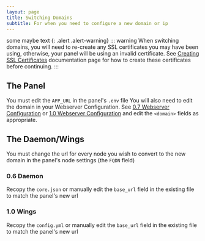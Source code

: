 ```yaml
---
layout: page
title: Switching Domains
subtitle: For when you need to configure a new domain or ip
---
```

some maybe text
{: .alert .alert-warning}
::: warning When switching domains, you will need to re-create any SSL certificates you may have been using, otherwise, your panel will be using an invalid certificate. See [Creating SSL Certificates](https://github.com/pterodactyl/documentation/blob/master/tutorials/creating_ssl_certificates.html) documentation page for how to create these certificates before continuing. :::

## The Panel
You must edit the `APP_URL` in the panel's `.env` file
You will also need to edit the domain in your Webserver Configuration. See  [0.7 Webserver Configuration](https://pterodactyl.io/panel/0.7/webserver_configuration.html) or [1.0 Webserver Configuration](https://pterodactyl.io/panel/1.0/webserver_configuration.html) and edit the `<domain>` fields as appropriate.
## The Daemon/Wings
You must change the url for every node you wish to convert to the new domain in the panel's node settings (the `FQDN` field)
### 0.6 Daemon
Recopy the `core.json` or manually edit the `base_url` field in the existing file to match the panel's new url
### 1.0 Wings
Recopy the `config.yml` or manually edit the `base_url` field in the existing file to match the panel's new url
